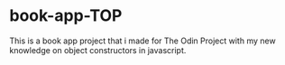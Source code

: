 # book-app-TOP
This is a book app project that i made for The Odin Project with my new knowledge on object constructors in javascript.
